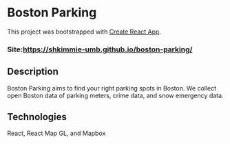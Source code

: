 # Boston Parking

This project was bootstrapped with [Create React App](https://github.com/facebook/create-react-app).

### Site:https://shkimmie-umb.github.io/boston-parking/

## Description

Boston Parking aims to find your right parking spots in Boston.
We collect open Boston data of parking meters, crime data, and snow emergency data.

## Technologies
React, React Map GL, and Mapbox
